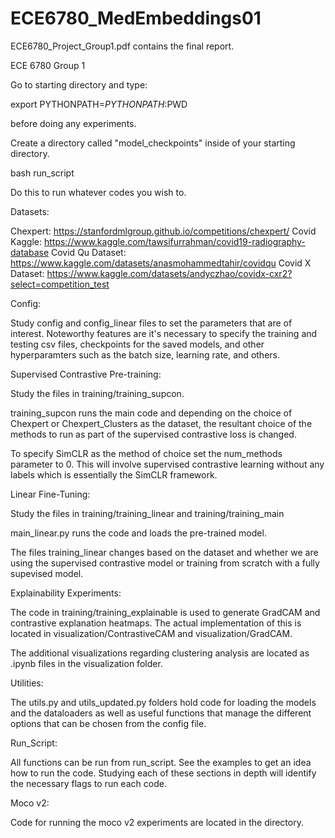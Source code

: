 # ECE6780_MedEmbeddings01

ECE6780_Project_Group1.pdf contains the final report.

ECE 6780 Group 1

Go to starting directory and type:

export PYTHONPATH=$PYTHONPATH:$PWD

before doing any experiments.

Create a directory called "model_checkpoints" inside of your starting directory.

bash run_script

Do this to run whatever codes you wish to.

Datasets:

Chexpert: https://stanfordmlgroup.github.io/competitions/chexpert/ Covid Kaggle: https://www.kaggle.com/tawsifurrahman/covid19-radiography-database Covid Qu Dataset: https://www.kaggle.com/datasets/anasmohammedtahir/covidqu Covid X Dataset: https://www.kaggle.com/datasets/andyczhao/covidx-cxr2?select=competition_test

Config:

Study config and config_linear files to set the parameters that are of interest. Noteworthy features are it's necessary to specify the training and testing csv files, checkpoints for the saved models, and other hyperparamters such as the batch size, learning rate, and others.

Supervised Contrastive Pre-training:

Study the files in training/training_supcon.

training_supcon runs the main code and depending on the choice of Chexpert or Chexpert_Clusters as the dataset, the resultant choice of the methods to run as part of the supervised contrastive loss is changed.

To specify SimCLR as the method of choice set the num_methods parameter to 0. This will involve supervised contrastive learning without any labels which is essentially the SimCLR framework.

Linear Fine-Tuning:

Study the files in training/training_linear and training/training_main

main_linear.py runs the code and loads the pre-trained model.

The files training_linear changes based on the dataset and whether we are using the supervised contrastive model or training from scratch with a fully supevised model.

Explainability Experiments:

The code in training/training_explainable is used to generate GradCAM and contrastive explanation heatmaps. The actual implementation of this is located in visualization/ContrastiveCAM and visualization/GradCAM.

The additional visualizations regarding clustering analysis are located as .ipynb files in the visualization folder.

Utilities:

The utils.py and utils_updated.py folders hold code for loading the models and the dataloaders as well as useful functions that manage the different options that can be chosen from the config file.

Run_Script:

All functions can be run from run_script. See the examples to get an idea how to run the code. Studying each of these sections in depth will identify the necessary flags to run each code.

Moco v2:

Code for running the moco v2 experiments are located in the directory.
